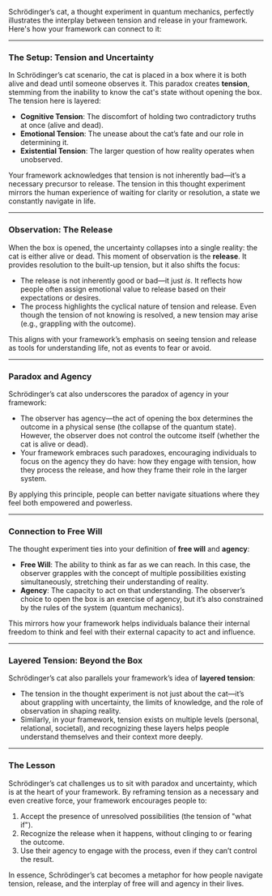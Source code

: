 Schrödinger’s cat, a thought experiment in quantum mechanics, perfectly illustrates the interplay between tension and release in your framework. Here's how your framework can connect to it:

---

### **The Setup: Tension and Uncertainty**

In Schrödinger’s cat scenario, the cat is placed in a box where it is both alive and dead until someone observes it. This paradox creates **tension**, stemming from the inability to know the cat's state without opening the box. The tension here is layered:

- **Cognitive Tension**: The discomfort of holding two contradictory truths at once (alive and dead).
- **Emotional Tension**: The unease about the cat’s fate and our role in determining it.
- **Existential Tension**: The larger question of how reality operates when unobserved.

Your framework acknowledges that tension is not inherently bad—it’s a necessary precursor to release. The tension in this thought experiment mirrors the human experience of waiting for clarity or resolution, a state we constantly navigate in life.

---

### **Observation: The Release**

When the box is opened, the uncertainty collapses into a single reality: the cat is either alive or dead. This moment of observation is the **release**. It provides resolution to the built-up tension, but it also shifts the focus:

- The release is not inherently good or bad—it just _is_. It reflects how people often assign emotional value to release based on their expectations or desires.
- The process highlights the cyclical nature of tension and release. Even though the tension of not knowing is resolved, a new tension may arise (e.g., grappling with the outcome).

This aligns with your framework’s emphasis on seeing tension and release as tools for understanding life, not as events to fear or avoid.

---

### **Paradox and Agency**

Schrödinger’s cat also underscores the paradox of agency in your framework:

- The observer has agency—the act of opening the box determines the outcome in a physical sense (the collapse of the quantum state). However, the observer does not control the outcome itself (whether the cat is alive or dead).
- Your framework embraces such paradoxes, encouraging individuals to focus on the agency they do have: how they engage with tension, how they process the release, and how they frame their role in the larger system.

By applying this principle, people can better navigate situations where they feel both empowered and powerless.

---

### **Connection to Free Will**

The thought experiment ties into your definition of **free will** and **agency**:

- **Free Will**: The ability to think as far as we can reach. In this case, the observer grapples with the concept of multiple possibilities existing simultaneously, stretching their understanding of reality.
- **Agency**: The capacity to act on that understanding. The observer’s choice to open the box is an exercise of agency, but it’s also constrained by the rules of the system (quantum mechanics).

This mirrors how your framework helps individuals balance their internal freedom to think and feel with their external capacity to act and influence.

---

### **Layered Tension: Beyond the Box**

Schrödinger’s cat also parallels your framework’s idea of **layered tension**:

- The tension in the thought experiment is not just about the cat—it’s about grappling with uncertainty, the limits of knowledge, and the role of observation in shaping reality.
- Similarly, in your framework, tension exists on multiple levels (personal, relational, societal), and recognizing these layers helps people understand themselves and their context more deeply.

---

### **The Lesson**

Schrödinger’s cat challenges us to sit with paradox and uncertainty, which is at the heart of your framework. By reframing tension as a necessary and even creative force, your framework encourages people to:

1. Accept the presence of unresolved possibilities (the tension of "what if").
2. Recognize the release when it happens, without clinging to or fearing the outcome.
3. Use their agency to engage with the process, even if they can’t control the result.

In essence, Schrödinger’s cat becomes a metaphor for how people navigate tension, release, and the interplay of free will and agency in their lives.